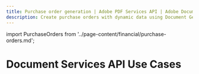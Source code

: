 ```yaml
---
title: Purchase order generation | Adobe PDF Services API | Adobe Document Services
description: Create purchase orders with dynamic data using Document Generation services. Our PDF Services API helps you create, convert, OCR PDFs and more. Free 6-month trial. Learn more today.
---
```


import PurchaseOrders from '../page-content/financial/purchase-orders.md';


<Hero slots="heading" variant="fullwidth" theme="dark"  customLayout className="herobgImage Hero-Banner"/>

# Document Services API Use Cases


<MenuWrapperComponent  menuItem= 'subMenuPages'  slots="content"  repeat="1" theme="lightest" className="Purchase-Orders"/>

<PurchaseOrders />